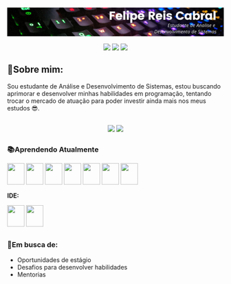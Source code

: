 ![FELIPE REIS CABRAL](https://raw.githubusercontent.com/FelipeReisCabral/FelipeReisCabral/main/Estudante%20de%20Analise%20e%20Desenvolvimento%20de%20Sistemas.png)

<center>
<div style="display: inline_block">
            <a href="https://www.linkedin.com/in/felipe-reis-cabral/" target="_blank"><img  src="https://img.shields.io/badge/LinkedIn-0077B5?style=for-the-badge&logo=linkedin&logoColor=white"  /></a>
            <a href="https://www.instagram.com/felipereis_cabral/" target="_blank"><img src="https://img.shields.io/badge/Instagram-E4405F?style=for-the-badge&logo=instagram&logoColor=white"/></a>
            <a href="mailto:felipereiscabral@gmail.com" target="_blank"><img src="https://img.shields.io/badge/Gmail-D14836?style=for-the-badge&logo=gmail&logoColor=white"/></a>                 
</div>
</center>

## 🧾**Sobre mim:**

Sou estudante de Análise e Desenvolvimento de Sistemas, estou buscando aprimorar e desenvolver minhas habilidades em programação, tentando trocar o mercado de atuação para poder investir ainda mais nos meus estudos 😎.

##

<center><div>
  <img height=150 align="center" src="https://github-readme-stats.vercel.app/api?username=FelipeReisCabral&show_icons=true&theme=tokyonight" />
  <img height=150 align="center" src="https://github-readme-stats.vercel.app/api/top-langs/?username=FelipeReisCabral&layout=compact&theme=tokyonight"/>
</div>
</center>

##

### 📚**Aprendendo Atualmente**

<div style="display: inline_block">
            <img  src="https://cdn.jsdelivr.net/gh/devicons/devicon@latest/icons/python/python-original-wordmark.svg" width="40" height="50"/>
            <img src="https://cdn.jsdelivr.net/gh/devicons/devicon@latest/icons/javascript/javascript-original.svg" width="40" height="50"/>
            <img src="https://cdn.jsdelivr.net/gh/devicons/devicon@latest/icons/java/java-original-wordmark.svg" width="40" height="50"/>
            <img src="https://cdn.jsdelivr.net/gh/devicons/devicon@latest/icons/html5/html5-original-wordmark.svg" width="40" height="50"/>            
            <img src="https://cdn.jsdelivr.net/gh/devicons/devicon@latest/icons/css3/css3-original-wordmark.svg" width="40" height="50"/>        
            <img src="https://cdn.jsdelivr.net/gh/devicons/devicon@latest/icons/github/github-original-wordmark.svg" width="40" height="50"/>            
            <img src="https://cdn.jsdelivr.net/gh/devicons/devicon@latest/icons/git/git-original.svg" width="40" height="50"/>         
</div>

**IDE:**
<div style="display: inline_block">
            <img src="https://cdn.jsdelivr.net/gh/devicons/devicon@latest/icons/pycharm/pycharm-original.svg" width="40" height="50"/>        
            <img src="https://cdn.jsdelivr.net/gh/devicons/devicon@latest/icons/vscode/vscode-original.svg" width="40" height="50"/>      
            <p>   
</div>   

##

### **🔎Em busca de:**

* Oportunidades de estágio
* Desafios para desenvolver habilidades
* Mentorias
